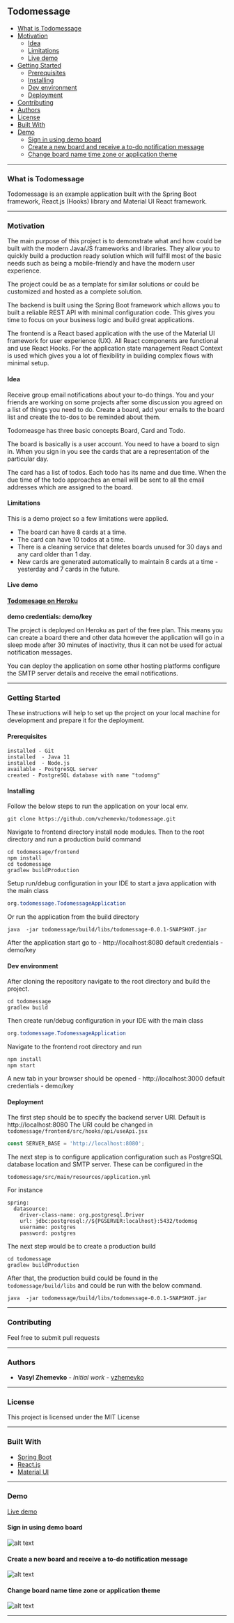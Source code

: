 ## Todomessage

  * [What is Todomessage](#what-is-todomessage)
  * [Motivation](#motivation)
    + [Idea](#idea)
    + [Limitations](#limitations)
    + [Live demo](#live-demo)
  * [Getting Started](#getting-started)
    + [Prerequisites](#prerequisites)
    + [Installing](#installing)
    + [Dev environment](#dev-environment)
    + [Deployment](#deployment)
  * [Contributing](#contributing)
  * [Authors](#authors)
  * [License](#license)
  * [Built With](#built-with)
  * [Demo](#demo)
    + [Sign in using demo board](#sign-in-using-demo-board)
    + [Create a new board and receive a to-do notification message](#create-a-new-board-and-receive-a-to-do-notification-message)
    + [Change board name time zone or application theme](#change-board-name-time-zone-or-application-theme)
    
------------

### What is Todomessage

Todomessage is an example application built with the Spring Boot framework, React.js (Hooks) library and Material UI React framework.

------------

### Motivation

The main purpose of this project is to demonstrate what and how could be built with the modern Java/JS frameworks and libraries. They allow you to quickly build a production ready solution which will fulfill most of the basic needs such as being a mobile-friendly and have the modern user experience. 

The project could be as a template for similar solutions or could be customized and hosted as a complete solution.

The backend is built using the Spring Boot framework which allows you to built a reliable REST API with minimal configuration code. This gives you time to focus on your business logic and build great applications.

The frontend is a React based application with the use of the Material UI framework for user experience (UX). All React components are functional and use React Hooks. For the application state management React Context is used which gives you a lot of flexibility in building complex flows with minimal setup.

#### Idea

Receive group email notifications about your to-do things. You and your friends are working on some projects after some discussion you agreed on a list of things you need to do. Create a board, add your emails to the board list and create the to-dos to be reminded about them.

Todomeasge has three basic concepts Board, Card and Todo.

The board is basically is a user account. You need to have a board to sign in. When you sign in you see the cards that are a representation of the particular day.

The card has a list of todos. Each todo has its name and due time. When the due time of the todo approaches an email will be sent to all the email addresses which are assigned to the board.

#### Limitations
This is a demo project so a few limitations were applied.

- The board can have 8 cards at a time.
- The card can have 10 todos at a time.
- There is a cleaning service that deletes boards unused for 30 days and any card older than 1 day.
- New cards are generated automatically to maintain 8 cards at a time - yesterday and 7 cards in the future.

#### Live demo

#### [Todomesage on Heroku](https://todomessage.herokuapp.com/) 
**demo credentials:  demo/key**

The project is deployed on Heroku as part of the free plan. This means you can create a board there and other data however the application will go in a sleep mode after 30 minutes of inactivity, thus it can not be used for actual notification messages.

You can deploy the application on some other hosting platforms configure the SMTP server details and receive the email notifications.

------------

### Getting Started

These instructions will help to set up the project on your local machine for development and prepare it for the deployment.

#### Prerequisites

```
installed - Git
installed  - Java 11 
installed  - Node.js 
available - PostgreSQL server
created - PostgreSQL database with name "todomsg"
```

#### Installing

Follow the below steps to run the application on your local env.

```
git clone https://github.com/vzhemevko/todomessage.git
```

Navigate to frontend directory install node modules. Then to the root directory and run a production build command

```
cd todomessage/frontend
npm install
cd todomessage
gradlew buildProduction
```

Setup run/debug configuration in your IDE to start a java application with the main class

```java 
org.todomessage.TodomessageApplication
```

Or run the application from the build directory

```
java  -jar todomessage/build/libs/todomessage-0.0.1-SNAPSHOT.jar
```

After the application start go to - http://localhost:8080 default credentials - demo/key

#### Dev environment

After cloning the repository navigate to the root directory and build the project. 

```
cd todomessage
gradlew build
```

Then create run/debug configuration in your IDE with the main class

```java 
org.todomessage.TodomessageApplication
```

Navigate to the frontend root directory and run

```
npm install
npm start
```

A new tab in your browser should be opened - http://localhost:3000 default credentials - demo/key

#### Deployment

The first step should be to specify the backend server URI. Default is http://localhost:8080
The URI could be changed in  `todomessage/frontend/src/hooks/api/useApi.jsx`

```javascript
const SERVER_BASE = 'http://localhost:8080';
```

The next step is to configure application configuration such as PostgreSQL database location and SMTP server. These can be configured in the

`todomessage/src/main/resources/application.yml` 

For instance
```
spring:
  datasource:
    driver-class-name: org.postgresql.Driver
    url: jdbc:postgresql://${PGSERVER:localhost}:5432/todomsg
    username: postgres
    password: postgres
```

The next step would be to create a production build

```
cd todomessage
gradlew buildProduction
```

After that, the production build could be found in the `todomessage/build/libs` and could be run with the below command.

```
java  -jar todomessage/build/libs/todomessage-0.0.1-SNAPSHOT.jar
```

------------


### Contributing

Feel free to submit pull requests

------------

### Authors

* **Vasyl Zhemevko** - *Initial work* - [vzhemevko](https://github.com/vzhemevko)

------------

### License

This project is licensed under the MIT License

------------

### Built With

* [Spring Boot](https://spring.io/projects/spring-boot) 
* [React.js](https://reactjs.org) 
* [Material UI](https://material-ui.com) 

------------

### Demo

[Live demo](#live-demo)

#### Sign in using demo board


![alt text](https://github.com/vzhemevko/todomessage/blob/master/demo/sign-in-demo-board.gif?raw=true)


#### Create a new board and receive a to-do notification message


![alt text](https://github.com/vzhemevko/todomessage/blob/master/demo/create-new-board-and-todo.gif?raw=true)


#### Change board name time zone or application theme


![alt text](https://github.com/vzhemevko/todomessage/blob/master/demo/settings-and-theme.gif?raw=true)

------------